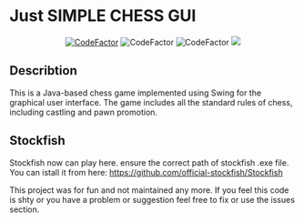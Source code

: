 
# Just SIMPLE CHESS GUI 

<div align="center">
  <a href="https://www.codefactor.io/repository/github/bajahaw/chess"><img src="https://www.codefactor.io/repository/github/bajahaw/chess/badge" alt="CodeFactor" /></a>
  <img src="https://img.shields.io/badge/open%20source-yes-orange" alt="CodeFactor" />
  <img src="https://img.shields.io/badge/maintained-yes-yellow" alt="CodeFactor" />
  <a href="https://hits.seeyoufarm.com"><img src="https://hits.seeyoufarm.com/api/count/incr/badge.svg?url=https%3A%2F%2Fgithub.com%2Fgjbae1212%2Fhit-counter"/></a>                      
</div>

## Describtion
This is a Java-based chess game implemented using Swing for the graphical user interface. The game includes all the standard rules of chess, including castling and pawn promotion.

## Stockfish
Stockfish now can play here. ensure the correct path of stockfish .exe file. 
You can istall it from here: https://github.com/official-stockfish/Stockfish

This project was for fun and not maintained any more.
If you feel this code is shty or you have a problem or suggestion feel free to fix or use the issues section.

